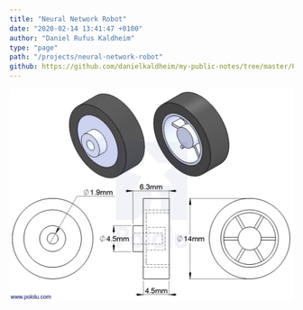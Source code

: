 ```yaml
---
title: "Neural Network Robot"
date: "2020-02-14 13:41:47 +0100"
author: "Daniel Rufus Kaldheim"
type: "page"
path: "/projects/neural-network-robot"
github: https://github.com/danielkaldheim/my-public-notes/tree/master/Projects/Neural%20Network%20Robot
---
```



![Wheels](../../images/projects/neural-network-robot/images/A7212BEC-A75A-4CC8-8F56-D0408C15548F.jpg)
